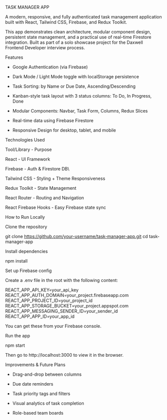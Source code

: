 TASK MANAGER APP

A modern, responsive, and fully authenticated task management application built with React, Tailwind CSS, Firebase, and Redux Toolkit.

This app demonstrates clean architecture, modular component design, persistent state management, and a practical use of real-time Firestore integration. Built as part of a solo showcase project for the Daxwell Frontend Developer interview process.

Features

- Google Authentication (via Firebase)

- Dark Mode / Light Mode toggle with localStorage persistence

- Task Sorting: by Name or Due Date, Ascending/Descending

- Kanban-style task layout with 3 status columns: To Do, In Progress, Done

- Modular Components: Navbar, Task Form, Columns, Redux Slices

- Real-time data using Firebase Firestore

- Responsive Design for desktop, tablet, and mobile

Technologies Used

Tool/Library   -   Purpose

React   -   UI Framework

Firebase   -   Auth & Firestore DB\

Tailwind CSS   -   Styling + Theme Responsiveness

Redux Toolkit   -   State Management

React Router   -   Routing and Navigation

React Firebase Hooks   -   Easy Firebase state sync





How to Run Locally

Clone the repository

git clone https://github.com/your-username/task-manager-app.git
cd task-manager-app

Install dependencies

npm install

Set up Firebase config

Create a .env file in the root with the following content:

REACT_APP_API_KEY=your_api_key
REACT_APP_AUTH_DOMAIN=your_project.firebaseapp.com
REACT_APP_PROJECT_ID=your_project_id
REACT_APP_STORAGE_BUCKET=your_project.appspot.com
REACT_APP_MESSAGING_SENDER_ID=your_sender_id
REACT_APP_APP_ID=your_app_id

You can get these from your Firebase console.

Run the app

npm start

Then go to http://localhost:3000 to view it in the browser.



Improvements & Future Plans

- Drag-and-drop between columns

- Due date reminders

- Task priority tags and filters

- Visual analytics of task completion

- Role-based team boards
